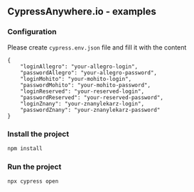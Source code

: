 ## CypressAnywhere.io - examples

### Configuration
Please create `cypress.env.json` file and fill it with the content

```
{
    "loginAllegro": "your-allegro-login",
    "passwordAllegro": "your-allegro-password",
    "loginMohito": "your-mohito-login",
    "passwordMohito": "your-mohito-password",
    "loginReserved": "your-reserved-login",
    "passwordReserved": "your-reserved-password",
    "loginZnany": "your-znanylekarz-login",
    "passwordZnany": "your-znanylekarz-password"
}
```

### Install the project
```bash
npm install

```

### Run the project
```bash
npx cypress open

```

